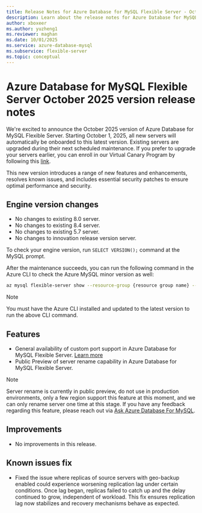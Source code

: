 ```yaml
---
title: Release Notes for Azure Database for MySQL Flexible Server - October 2025
description: Learn about the release notes for Azure Database for MySQL Flexible Server October 2025.
author: xboxeer
ms.author: yuzheng1
ms.reviewer: maghan
ms.date: 10/01/2025
ms.service: azure-database-mysql
ms.subservice: flexible-server
ms.topic: conceptual
---
```


# Azure Database for MySQL Flexible Server October 2025 version release notes

We're excited to announce the October 2025 version of Azure Database for MySQL Flexible Server. Starting October 1, 2025, all new servers will automatically be onboarded to this latest version. Existing servers are upgraded during their next scheduled maintenance. If you prefer to upgrade your servers earlier, you can enroll in our Virtual Canary Program by following this [link](https://aka.ms/mysql/virtual-canary).

This new version introduces a range of new features and enhancements, resolves known issues, and includes essential security patches to ensure optimal performance and security.

## Engine version changes

- No changes to existing 8.0 server.
- No changes to existing 8.4 server.
- No changes to existing 5.7 server.
- No changes to innovation release version server. 

To check your engine version, run `SELECT VERSION();` command at the MySQL prompt.

After the maintenance succeeds, you can run the following command in the Azure CLI to check the Azure MySQL minor version as well:

```bash 
az mysql flexible-server show --resource-group {resource group name} --name {server name} --query "fullVersion"
```
> [!NOTE]  
> You must have the Azure CLI installed and updated to the latest version to run the above CLI command.

## Features

- General availability of custom port support in Azure Database for MySQL Flexible Server. [Learn more](../concepts-networking.md)
- Public Preview of server rename capability in Azure Database for MySQL Flexible Server. 

> [!NOTE]  
> Server rename is currently in public preview, do not use in production environments, only a few region support this feature at this moment, and we can only rename server one time at this stage. If you have any feedback regarding this feature, please reach out via [Ask Azure Database For MySQL](mailto:AskAzureDBforMySQL@service.microsoft.com).

## Improvements

- No improvements in this release.

## Known issues fix

- Fixed the issue where replicas of source servers with geo-backup enabled could experience worsening replication lag under certain conditions. Once lag began, replicas failed to catch up and the delay continued to grow, independent of workload. This fix ensures replication lag now stabilizes and recovery mechanisms behave as expected. 
